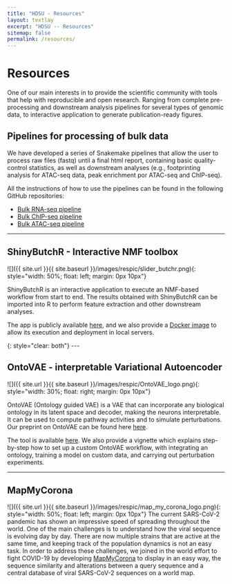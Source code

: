 ```yaml
---
title: "HDSU - Resources"
layout: textlay
excerpt: "HDSU -- Resources"
sitemap: false
permalink: /resources/
---
```


# Resources

One of our main interests in to provide the scientific community with tools that help with reproducible and open research. Ranging from complete pre-processing and downstream analysis pipelines for several types of genomic data, to interactive application to generate publication-ready figures.


## Pipelines for processing of bulk data

We have developed a series of Snakemake pipelines that allow the user to process raw files (fastq) until a final html report, containing basic quality-control statistics, as well as downstream analyses (e.g., footprinting analysis for ATAC-seq data, peak enrichment por ATAC-seq and ChIP-seq).

All the instructions of how to use the pipelines can be found in the following GitHub repositories:

- [Bulk RNA-seq pipeline](https://github.com/hdsu-bioquant/pipelines-RNAseq)
- [Bulk ChIP-seq pipeline](https://github.com/hdsu-bioquant/pipelines-chipseq)
- [Bulk ATAC-seq pipeline](https://github.com/hdsu-bioquant/pipelines-ATACseq)

---


## ShinyButchR - Interactive NMF toolbox
![]({{ site.url }}{{ site.baseurl }}/images/respic/slider_butchr.png){: style="width: 50%; float: left; margin: 0px  10px"}

ShinyButchR is an interactive application to execute an NMF-based workflow from start to end. The results obtained with ShinyButchR can be imported into R to perform feature extraction and other downstream analyses.

The app is publicly available [here](https://hdsu-bioquant.shinyapps.io/shinyButchR/), and we also provide a [Docker image](https://hub.docker.com/r/hdsu/shinybutchr) to allow its execution and deployment in local servers.


<div class="special-class" markdown="1">
</div>{: style="clear: both"}
---

## OntoVAE - interpretable Variational Autoencoder
![]({{ site.url }}{{ site.baseurl }}/images/respic/OntoVAE_logo.png){: style="width: 30%; float: right; margin: 0px  10px"}

OntoVAE (Ontology guided VAE) is a VAE that can incorporate any biological ontology in its latent space and decoder, making the neurons interpretable. It can be used to compute pathway activities and to simulate perturbations. Our preprint on OntoVAE can be found here [here](https://www.biorxiv.org/content/10.1101/2022.09.20.508703v2).

The tool is available [here](https://github.com/hdsu-bioquant/onto-vae). We also provide a vignette which explains step-by-step how to set up a custom OntoVAE workflow, with integrating an ontology, training a model on custom data, and carrying out perturbation experiments.

---

## MapMyCorona


![]({{ site.url }}{{ site.baseurl }}/images/respic/map_my_corona_logo.png){: style="width: 50%; float: left; margin: 0px 10px"}
The current SARS-CoV-2 pandemic has shown an impressive speed of spreading throughout the world. One of the main challenges is to understand how the viral sequence is evolving day by day. There are now multiple strains that are active at the same time, and keeping track of the population dynamics is not an easy task.
In order to address these challenges, we joined in the world effort to fight COVID-19 by developing [MapMyCorona](https://hdsu-bioquant.shinyapps.io/mapmycorona/) to display in an easy way, the sequence similarity and alterations between a query sequence and a central database of viral SARS-CoV-2 sequences on a world map.






